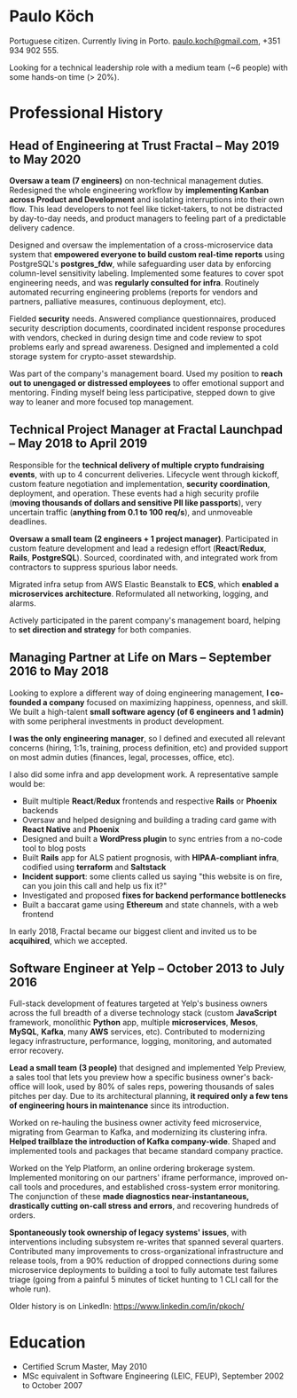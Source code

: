 # Paulo Köch
Portuguese citizen. Currently living in Porto. paulo.koch@gmail.com, +351 934 902 555.

Looking for a technical leadership role with a medium team (~6 people) with some hands-on time (> 20%).

# Professional History

## Head of Engineering at Trust Fractal – May 2019 to May 2020
**Oversaw a team (7 engineers)** on non-technical management duties. Redesigned the whole engineering workflow by **implementing Kanban across Product and Development** and isolating interruptions into their own flow. This lead developers to not feel like ticket-takers, to not be distracted by day-to-day needs, and product managers to feeling part of a predictable delivery cadence.

Designed and oversaw the implementation of a cross-microservice data system that **empowered everyone to build custom real-time reports** using PostgreSQL's **postgres_fdw**, while safeguarding user data by enforcing column-level sensitivity labeling. Implemented some features to cover spot engineering needs, and was **regularly consulted for infra**. Routinely automated recurring engineering problems (reports for vendors and partners, palliative measures, continuous deployment, etc).

Fielded **security** needs. Answered compliance questionnaires, produced security description documents, coordinated incident response procedures with vendors, checked in during design time and code review to spot problems early and spread awareness. Designed and implemented a cold storage system for crypto-asset stewardship.

Was part of the company's management board. Used my position to **reach out to unengaged or distressed employees** to offer emotional support and mentoring. Finding myself being less participative, stepped down to give way to leaner and more focused top management.

## Technical Project Manager at Fractal Launchpad – May 2018 to April 2019
Responsible for the **technical delivery of multiple crypto fundraising events**, with up to 4 concurrent deliveries. Lifecycle went through kickoff, custom feature negotiation and implementation, **security coordination**, deployment, and operation. These events had a high security profile (**moving thousands of dollars and sensitive PII like passports**), very uncertain traffic (**anything from 0.1 to 100 req/s**), and unmoveable deadlines.

**Oversaw a small team (2 engineers + 1 project manager)**. Participated in custom feature development and lead a redesign effort (**React**/**Redux**, **Rails**, **PostgreSQL**). Sourced, coordinated with, and integrated work from contractors to suppress spurious labor needs.

Migrated infra setup from AWS Elastic Beanstalk to **ECS**, which **enabled a microservices architecture**. Reformulated all networking, logging, and alarms.

Actively participated in the parent company's management board, helping to **set direction and strategy** for both companies.

## Managing Partner at Life on Mars – September 2016 to May 2018
Looking to explore a different way of doing engineering management, **I co-founded a company** focused on maximizing happiness, openness, and skill. We built a high-talent **small software agency (of 6 engineers and 1 admin)** with some peripheral investments in product development.

**I was the only engineering manager**, so I defined and executed all relevant concerns (hiring, 1:1s, training,  process definition, etc) and provided support on most admin duties (finances, legal, processes, office, etc).

I also did some infra and app development work. A representative sample would be:
* Built multiple **React**/**Redux** frontends and respective **Rails** or **Phoenix** backends
* Oversaw and helped designing and building a trading card game with **React Native** and **Phoenix**
* Designed and built a **WordPress plugin** to sync entries from a no-code tool to blog posts
* Built **Rails** app for ALS patient prognosis, with **HIPAA-compliant infra**, codified using **terraform** and **Saltstack**
* **Incident support**: some clients called us saying "this website is on fire, can you join this call and help us fix it?"
* Investigated and proposed **fixes for backend performance bottlenecks**
* Built a baccarat game using **Ethereum** and state channels, with a web frontend

In early 2018, Fractal became our biggest client and invited us to be **acquihired**, which we accepted.

## Software Engineer at Yelp – October 2013 to July 2016
Full-stack development of features targeted at Yelp's business owners across the full breadth of a diverse technology stack (custom **JavaScript** framework, monolithic **Python** app, multiple **microservices**, **Mesos**, **MySQL**, **Kafka**, many **AWS** services, etc). Contributed to modernizing legacy infrastructure, performance, logging, monitoring, and automated error recovery.

**Lead a small team (3 people)** that designed and implemented Yelp Preview, a sales tool that lets you preview how a specific business owner's back-office will look, used by 80% of sales reps, powering thousands of sales pitches per day. Due to its architectural planning, **it required only a few tens of engineering hours in maintenance** since its introduction.

Worked on re-hauling the business owner activity feed microservice, migrating from Gearman to Kafka, and modernizing its clustering infra. **Helped trailblaze the introduction of Kafka company-wide**. Shaped and implemented tools and packages that became standard company practice.

Worked on the Yelp Platform, an online ordering brokerage system. Implemented monitoring on our partners' iframe performance, improved on-call tools and procedures, and established cross-system error monitoring. The conjunction of these **made diagnostics near-instantaneous, drastically cutting on-call stress and errors**, and recovering hundreds of orders.

**Spontaneously took ownership of legacy systems' issues**, with interventions including subsystem re-writes that spanned several quarters. Contributed many improvements to cross-organizational infrastructure and release tools, from a 90% reduction of dropped connections during some microservice deployments to building a tool to fully automate test failures triage (going from a painful 5 minutes of ticket hunting to 1 CLI call for the whole run).

Older history is on LinkedIn: https://www.linkedin.com/in/pkoch/

# Education
* Certified Scrum Master, May 2010
* MSc equivalent in Software Engineering (LEIC, FEUP), September 2002 to October 2007
